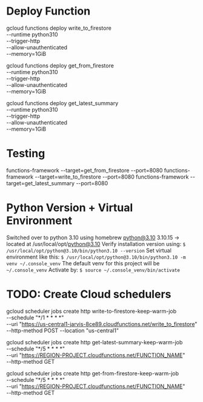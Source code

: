 # Deploy Function
gcloud functions deploy write_to_firestore \
    --runtime python310 \
    --trigger-http \
    --allow-unauthenticated \
    --memory=1GiB


gcloud functions deploy get_from_firestore \
    --runtime python310 \
    --trigger-http \
    --allow-unauthenticated \
    --memory=1GiB


gcloud functions deploy get_latest_summary \
    --runtime python310 \
    --trigger-http \
    --allow-unauthenticated \
    --memory=1GiB

# Testing
functions-framework --target=get_from_firestore --port=8080
functions-framework --target=write_to_firestore --port=8080
functions-framework --target=get_latest_summary --port=8080


# Python Version + Virtual Environment
<!-- pyenv 3.8.12 64-bit ~/.pyenv/versions/3.8.12/bin/python -->
Switched over to python 3.10 using homebrew
python@3.10 3.10.15 -> located at /usr/local/opt/python@3.10
Verify installation version using: `$ /usr/local/opt/python@3.10/bin/python3.10 --version`
Set virtual environment like this: `$ /usr/local/opt/python@3.10/bin/python3.10 -m venv ~/.console_venv`
The default venv for this project will be `~/.console_venv`
Activate by: `$ source ~/.console_venv/bin/activate`


# TODO: Create Cloud schedulers
gcloud scheduler jobs create http write-to-firestore-keep-warm-job \
    --schedule "*/1 * * * *" \
    --uri "https://us-central1-jarvis-8ce89.cloudfunctions.net/write_to_firestore" \
    --http-method POST
    --location "us-central1"


gcloud scheduler jobs create http get-latest-summary-keep-warm-job \
    --schedule "*/5 * * * *" \
    --uri "https://REGION-PROJECT.cloudfunctions.net/FUNCTION_NAME" \
    --http-method GET


gcloud scheduler jobs create http get-from-firestore-keep-warm-job \
    --schedule "*/5 * * * *" \
    --uri "https://REGION-PROJECT.cloudfunctions.net/FUNCTION_NAME" \
    --http-method GET